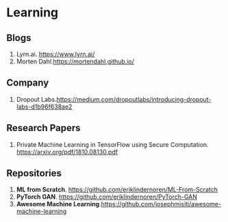# Learning
## Blogs 
1. Lyrn.ai. https://www.lyrn.ai/
2. Morten Dahl.https://mortendahl.github.io/

## Company
1. Dropout Labs.https://medium.com/dropoutlabs/introducing-dropout-labs-d1b96f638ae2

## Research Papers
1. Private Machine Learning in TensorFlow using Secure Computation. https://arxiv.org/pdf/1810.08130.pdf

## Repositories
1. **ML from Scratch**. https://github.com/eriklindernoren/ML-From-Scratch
2. **PyTorch GAN**. https://github.com/eriklindernoren/PyTorch-GAN
3. **Awesome Machine Learning**.https://github.com/josephmisiti/awesome-machine-learning <br/>
